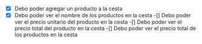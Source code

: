 -[X] Debo poder agregar un producto a la cesta
-[X] Debo poder ver el nombre de los productos en la cesta
-[] Debo poder ver el precio unitario del producto en la cesta
-[] Debo poder ver el precio total del producto en la cesta
-[] Debo poder ver el precio total de los productos en la cesta